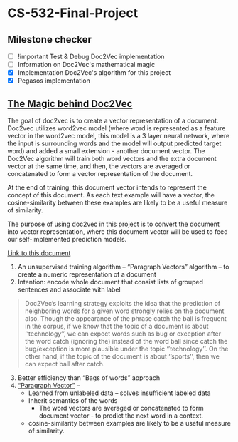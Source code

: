 # CS-532-Final-Project

## Milestone checker
- [ ] !important Test & Debug Doc2Vec implementation
- [ ] Information on Doc2Vec's mathematical magic
- [x] Implementation Doc2Vec's algorithm for this project
- [x] Pegasos implementation

## [The Magic behind Doc2Vec](https://www.quora.com/How-does-doc2vec-represent-feature-vector-of-a-document-Can-anyone-explain-mathematically-how-the-process-is-done/answer/Piyush-Bhardwaj-7)

The goal of doc2vec is to create a vector representation of a document. Doc2vec utilizes word2vec model (where word is represented as a feature vector in the word2vec model, this model is a 3 layer neural network, where the input is surrounding words and the model will output predicted target word) and added a small extension - another document vector. The Doc2Vec algorithm will train both word vectors and the extra document vector at the same time, and then, the vectors are averaged or concatenated to form a vector representation of the document.

At the end of training, this document vector intends to represent the concept of this document. As each text example will have a vector,  the cosine-similarity between these examples are likely to be a useful measure of similarity.

The purpose of using doc2vec in this project is to convert the document into vector representation, where this document vector will be used to feed our self-implemented prediction models.


[Link to this document](https://towardsdatascience.com/a-gentle-introduction-to-doc2vec-db3e8c0cce5e)

1.	An unsupervised training algorithm – “Paragraph Vectors” algorithm – to create a numeric representation of a document
2.	Intention: encode whole document that consist lists of grouped sentences and associate with label

> Doc2Vec’s learning strategy exploits the idea that the prediction of neighboring words for a given word strongly relies on the document also. Though the appearance of the phrase catch the ball is frequent in the corpus, if we know that the topic of a document is about ‘’technology’’, we can expect words such as bug or exception after the word catch (ignoring the) instead of the word ball since catch the bug/exception is more plausible under the topic ‘’technology’’. On the other hand, if the topic of the document is about ‘’sports’’, then we can expect ball after catch.

3.	Better efficiency than “Bags of words” approach
4.	[“Paragraph Vector”](https://arxiv.org/pdf/1405.4053.pdf) –
    -	Learned from unlabeled data – solves insufficient labeled data
    - Inherit semantics of the words
	  - The word vectors are averaged or concatenated to form document vector - to predict the next word in a context.
    - cosine-similarity between examples are likely to be a useful measure of similarity.
